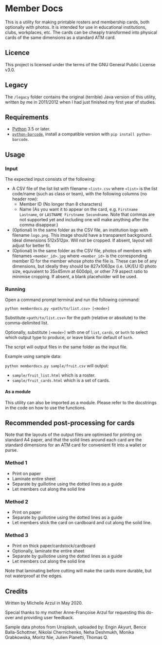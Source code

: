 # Member Docs

This is a utility for making printable rosters and membership cards, both optionally with photos. It is intended for use in educational institutions, clubs, workplaces, etc. The cards can be cheaply transformed into physical cards of the same dimensions as a standard ATM card.

## Licence

This project is licensed under the terms of the GNU General Public License v3.0.

## Legacy

The `/legacy` folder contains the original (terrible) Java version of this utility, written by me in 2011/2012 when I had just finished my first year of studies.

## Requirements

* [Python](https://www.python.org/downloads/) 3.5 or later.
* [`python-barcode`](https://pypi.org/project/python-barcode/), install a compatible version with `pip install python-barcode`.

## Usage

### Input

The expected input consists of the following:

* A CSV file of the list list with filename `<list>.csv` where `<list>` is the list code/name (such as class or team), with the following columns (no header row):
  * Member ID (No longer than 8 characters)
  * Name (As you want it to appear on the card, e.g. `Firstname Lastname`, or `LASTNAME Firstname Secondname`. Note that commas are not supported yet and including one will make anything after the comma disappear.)
* (Optional) In the same folder as the CSV file, an institution logo with filename `logo.png`. This image should have a transparent background. Ideal dimensions 512x512px. Will not be cropped. If absent, layout will adjust for better fit.
* (Optional) In the same folder as the CSV file, photos of members with filenames `<member_id>.jpg` where `<member_id>` is the corresponding member ID for the member whose photo the file is. These can be of any dimensions, but ideally they should be 827x1063px (i.e. UK/EU ID photo size, equivalent to 35x45mm at 600dpi), or other 7:9 aspect ratio to minimise cropping. If absent, a blank placeholder will be used.

### Running

Open a command prompt terminal and run the following command:

`python memberdocs.py <path/to/list.csv> [<mode>]`

Substitute `<path/to/list.csv>` for the path (relative or absolute) to the comma-delimited list.

Optionally, substitute `[<mode>]` with one of `list`, `cards`, or `both` to select which output type to produce, or leave blank for default of `both`.

The script will output files in the same folder as the input file.

Example using sample data:

`python memberdocs.py sample/fruit.csv` will output:
* `sample/fruit_list.html` which is a roster.
* `sample/fruit_cards.html` which is a set of cards.

#### As a module

This utility can also be imported as a module. Please refer to the docstrings in the code on how to use the functions.

## Recommended post-processing for cards

Note that the layouts of the output files are optimised for printing on standard A4 paper, and that the solid lines around each card are the standard dimensions for an ATM card for convenient fit into a wallet or purse.

### Method 1

* Print on paper
* Laminate entire sheet
* Separate by guillotine using the dotted lines as a guide
* Let members cut along the solid line

### Method 2

* Print on paper
* Separate by guillotine using the dotted lines as a guide
* Let members stick the card on cardboard and cut along the solid line.

### Method 3

* Print on thick paper/cardstock/cardboard
* Optionally, laminate the entire sheet
* Separate by guillotine using the dotted lines as a guide
* Let members cut along the solid line

Note that laminating before cutting will make the cards more durable, but not waterproof at the edges.

## Credits

Written by Michelle Arzul in May 2020.

Special thanks to my mother Anne-Françoise Arzul for requesting this do-over and providing user feedback.

Sample data photos from Unsplash, uploaded by: Engin Akyurt, Bence Balla-Schottner, Nikolai Chernichenko, Neha Deshmukh, Monika Grabkowska, Moritz Nie, Julien Pianetti, Thomas Q.
